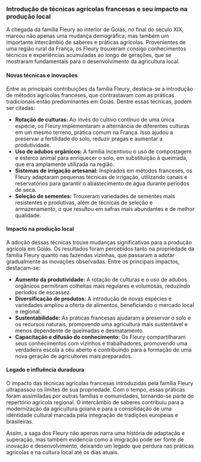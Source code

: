 ### Introdução de técnicas agrícolas francesas e seu impacto na produção local

A chegada da família Fleury ao interior de Goiás, no final do século XIX, marcou não apenas uma mudança demográfica, mas também um importante intercâmbio de saberes e práticas agrícolas. Provenientes de uma região rural da França, os Fleury trouxeram consigo conhecimentos técnicos e experiências acumuladas ao longo de gerações, que se mostraram fundamentais para o desenvolvimento da agricultura local.

#### Novas técnicas e inovações

Entre as principais contribuições da família Fleury, destaca-se a introdução de métodos agrícolas franceses, que contrastavam com as práticas tradicionais então predominantes em Goiás. Dentre essas técnicas, podem ser citadas:

- **Rotação de culturas:** Ao invés do cultivo contínuo de uma única espécie, os Fleury implementaram a alternância de diferentes culturas em um mesmo terreno, prática comum na França. Isso ajudou a preservar a fertilidade do solo, reduzir pragas e aumentar a produtividade.
- **Uso de adubos orgânicos:** A família incentivou o uso de compostagem e esterco animal para enriquecer o solo, em substituição à queimada, que era amplamente utilizada na região.
- **Sistemas de irrigação artesanal:** Inspirados em métodos franceses, os Fleury adaptaram pequenas técnicas de irrigação, utilizando canais e reservatórios para garantir o abastecimento de água durante períodos de seca.
- **Seleção de sementes:** Trouxeram variedades de sementes mais resistentes e produtivas, além de técnicas de seleção e armazenamento, o que resultou em safras mais abundantes e de melhor qualidade.

#### Impacto na produção local

A adoção dessas técnicas trouxe mudanças significativas para a produção agrícola em Goiás. Os resultados foram percebidos tanto na propriedade da família Fleury quanto nas fazendas vizinhas, que passaram a adotar gradualmente as inovações observadas. Entre os principais impactos, destacam-se:

- **Aumento da produtividade:** A rotação de culturas e o uso de adubos orgânicos permitiram colheitas mais regulares e volumosas, reduzindo períodos de escassez.
- **Diversificação de produtos:** A introdução de novas espécies e variedades ampliou a oferta de alimentos, beneficiando o mercado local e regional.
- **Sustentabilidade:** As práticas francesas ajudaram a preservar o solo e os recursos naturais, promovendo uma agricultura mais sustentável e menos dependente de queimadas e desmatamento.
- **Capacitação e difusão do conhecimento:** Os Fleury compartilharam seus conhecimentos com vizinhos e trabalhadores, promovendo uma verdadeira escola a céu aberto e contribuindo para a formação de uma nova geração de agricultores mais preparados.

#### Legado e influência duradoura

O impacto das técnicas agrícolas francesas introduzidas pela família Fleury ultrapassou os limites de sua propriedade. Com o tempo, essas práticas foram assimiladas por outras famílias e comunidades, tornando-se parte do repertório agrícola regional. O intercâmbio de saberes contribuiu para a modernização da agricultura goiana e para a consolidação de uma identidade cultural marcada pela integração de tradições europeias e brasileiras.

Assim, a saga dos Fleury não apenas narra uma história de adaptação e superação, mas também evidencia como a imigração pode ser fonte de inovação e desenvolvimento, deixando um legado que perdura nas práticas agrícolas e na cultura local até os dias atuais.